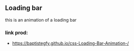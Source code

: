 ## Loading bar
 this is an animation of a loading bar

 ### link prod:
  - https://baptistegfy.github.io/css-Loading-Bar-Animation-/